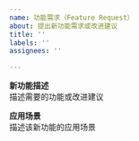 ```yaml
---
name: 功能需求（Feature Request）
about: 提出新功能需求或改进建议
title: ''
labels: ''
assignees: ''

---
```


**新功能描述**  
描述需要的功能或改进建议

**应用场景**  
描述该新功能的应用场景

